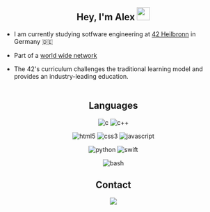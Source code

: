 <h2 align="center">Hey, I'm Alex <img src="https://media.giphy.com/media/hvRJCLFzcasrR4ia7z/giphy.gif" width="30px"></h2>

* I am currently studying sotfware engineering at <a target="_blank" href="https://www.42heilbronn.de/en/">42 Heilbronn</a> in Germany  🇩🇪

* Part of a <a target="_blank" href="https://42.fr/en/network-42/">world wide network</a>

* The 42's curriculum challenges the traditional learning model and provides an industry-leading education.
  <br></br>

<h2 align="center">Languages</h2>
<p align="center">
  <img src="https://img.shields.io/badge/C-00599C?style=for-the-badge&logo=c&logoColor=white" alt="c"/>
  <img src="https://img.shields.io/badge/C%2B%2B-00599C?style=for-the-badge&logo=c%2B%2B&logoColor=white" alt="c++"/>
</p>

<p align="center">
  <img src="https://img.shields.io/badge/HTML5-E34F26?style=for-the-badge&logo=html5&logoColor=white" alt="html5"/>
  <img src="https://img.shields.io/badge/CSS3-1572B6?style=for-the-badge&logo=css3&logoColor=white" alt="css3"/>
  <img src="https://img.shields.io/badge/JavaScript-323330?style=for-the-badge&logo=javascript&logoColor=F7DF1E" alt="javascript"/>
</p>

<p align="center">
  <img src="https://img.shields.io/static/v1?style=for-the-badge&message=Python&color=3776AB&logo=Python&logoColor=FFFFFF&label=" alt="python"/>
  <img src="https://img.shields.io/static/v1?style=for-the-badge&message=Swift&color=F05138&logo=Swift&logoColor=FFFFFF&label=" alt="swift"/>
</p>

<p align="center">
  <img src="https://img.shields.io/badge/Shell_Script-121011?style=for-the-badge&logo=gnu-bash&logoColor=white" alt="bash"/>
</p>
 
<h2 align="center">Contact</h2>
<p align="center">
<a href="https://www.linkedin.com/in/alexander-kurz-587b19217" target="blank">
  <img src="https://img.shields.io/badge/linkedin-%230077B5.svg?&style=for-the-badge&logo=linkedin&logoColor=white" />
  </a>
</p>
